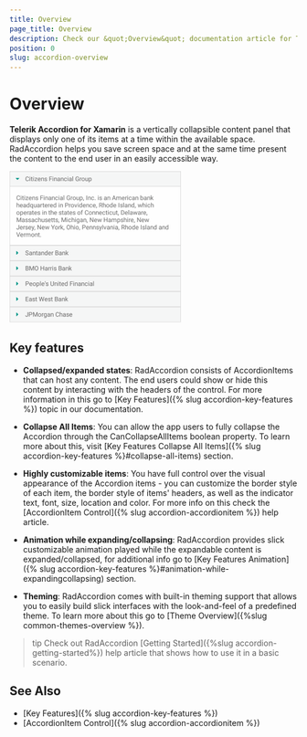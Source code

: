 ```yaml
---
title: Overview
page_title: Overview
description: Check our &quot;Overview&quot; documentation article for Telerik Accordion for Xamarin control.
position: 0
slug: accordion-overview
---
```


# Overview

**Telerik Accordion for Xamarin** is a vertically collapsible content panel that displays only one of its items at a time within the available space. RadAccordion helps you save screen space and at the same time present the content to the end user in an easily accessible way.

![Accordion Overview](images/accordion_overview.png)

## Key features

* **Collapsed/expanded states**: RadAccordion consists of AccordionItems that can host any content. The end users could show or hide this content by interacting with the headers of the control. For more information in this go  to [Key Features]({% slug accordion-key-features %}) topic in our documentation.

* **Collapse All Items**: You can allow the app users to fully collapse the Accordion through the CanCollapseAllItems boolean property. To learn more about this, visit [Key Features Collapse All Items]({% slug accordion-key-features %}#collapse-all-items) section.

* **Highly customizable items**: You have full control over the visual appearance of the Accordion items - you can customize the border style of each item, the border style of items' headers, as well as the indicator text, font, size, location and color. For more info on this check the [AccordionItem Control]({% slug accordion-accordionitem %}) help article.

* **Animation while expanding/collapsing**: RadAccordion provides slick customizable animation played while the expandable content is expanded/collapsed, for additional info go to [Key Features Animation]({% slug accordion-key-features %}#animation-while-expandingcollapsing) section.

* **Theming**: RadAccordion comes with built-in theming support that allows you to easily build slick interfaces with the look-and-feel of a predefined theme. To learn more about this go to [Theme Overview]({%slug common-themes-overview %}).

>tip Check out RadAccordion [Getting Started]({%slug accordion-getting-started%}) help article that shows how to use it in a basic scenario.

## See Also

- [Key Features]({% slug accordion-key-features %})
- [AccordionItem Control]({% slug accordion-accordionitem %})